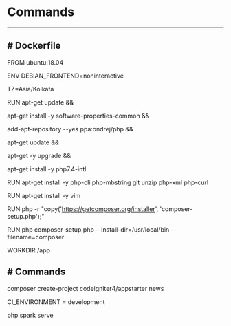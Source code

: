 # Commands

---

## # Dockerfile

FROM ubuntu:18.04

ENV DEBIAN_FRONTEND=noninteractive

TZ=Asia/Kolkata

RUN apt-get update &&

apt-get install -y software-properties-common &&

add-apt-repository --yes ppa:ondrej/php &&

apt-get update &&

apt-get -y upgrade &&

apt-get install -y php7.4-intl

RUN apt-get install -y php-cli php-mbstring git unzip php-xml php-curl

RUN apt-get install -y vim

RUN php -r "copy('https://getcomposer.org/installer', 'composer-setup.php');"

RUN php composer-setup.php --install-dir=/usr/local/bin --filename=composer

WORKDIR /app

## # Commands

composer create-project codeigniter4/appstarter news

CI_ENVIRONMENT = development

php spark serve
